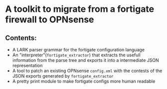 # A toolkit to migrate from a fortigate firewall to OPNsense

## Contents:
* A LARK parser grammar for the fortigate configuration language
* An "interpreter"(`fortigate_extractor`) that extracts the usefull information from the parse tree and exports it into a intermediate JSON representation
* A tool to patch an existing OPNsense `config.xml` with the contests of the JSON exports generated by `fortigate_extractor`
* A pretty print module to make fortigate configs more human readable
